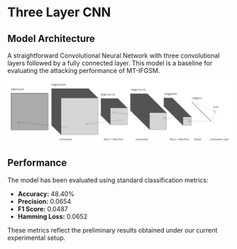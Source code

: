 # Three Layer CNN

## Model Architecture
A straightforward Convolutional Neural Network with three convolutional layers followed by a fully connected layer. This model is a baseline for evaluating the attacking performance of MT-IFGSM.

![Two Layer CNN Architecture](/images/two_layer_CNN.png)

## Performance
The model has been evaluated using standard classification metrics:

- **Accuracy:** 48.40%
- **Precision:** 0.0654
- **F1 Score:** 0.0487
- **Hamming Loss:** 0.0652

These metrics reflect the preliminary results obtained under our current experimental setup.